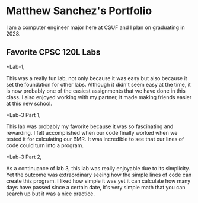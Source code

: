 
# Matthew Sanchez's Portfolio

I am a computer engineer major here at CSUF and I plan on graduating in 2028.

## Favorite CPSC 120L Labs

*Lab-1,

This was a really fun lab, not only because it was easy but also because it set the foundation for other labs. Although it didn't seem easy at the time, it is now probably one of the easiest assignments that we have done in this class. I also enjoyed working with my partner, it made making friends easier at this new school.

*Lab-3 Part 1,

This lab was probably my favorite because it was so fascinating and rewarding. I felt accomplished when our code finally worked when we tested it for calculating our BMR. It was incredible to see that our lines of code could turn into a program.

*Lab-3 Part 2,

As a continuance of lab 3, this lab was really enjoyable due to its simplicity. Yet the outcome was extraordinary seeing how the simple lines of code can create this program. I liked how simple it was yet it can calculate how many days have passed since a certain date, it's very simple math that you can search up but it was a nice practice.


